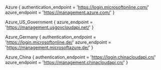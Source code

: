 Azure {
    authentication_endpoint = 'https://login.microsoftonline.com/'
    azure_endpoint = 'https://management.azure.com/'
}

Azure_US_Government {
    azure_endpoint = 'https://management.usgovcloudapi.net/'
}

Azure_Germany {
    authentication_endpoint = 'https://login.microsoftonline.de/'
    azure_endpoint = 'https://management.microsoftazure.de/'
}

Azure_China {
    authentication_endpoint = 'https://login.chinacloudapi.cn/'
    azure_endpoint = 'https://management.chinacloudapi.cn/'
}

